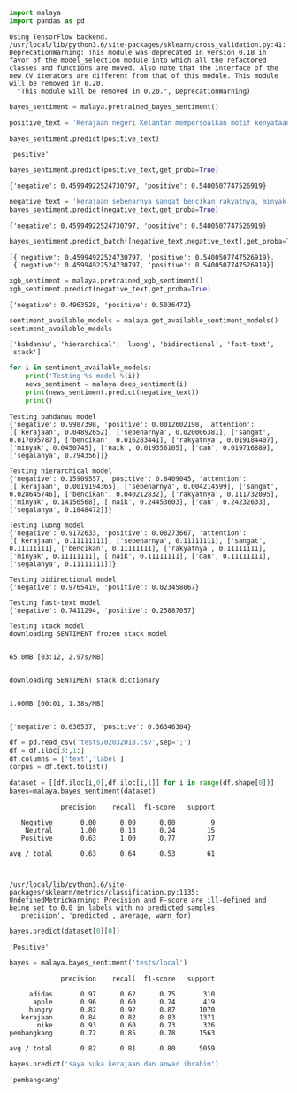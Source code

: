 

```python
import malaya
import pandas as pd
```

    Using TensorFlow backend.
    /usr/local/lib/python3.6/site-packages/sklearn/cross_validation.py:41: DeprecationWarning: This module was deprecated in version 0.18 in favor of the model_selection module into which all the refactored classes and functions are moved. Also note that the interface of the new CV iterators are different from that of this module. This module will be removed in 0.20.
      "This module will be removed in 0.20.", DeprecationWarning)



```python
bayes_sentiment = malaya.pretrained_bayes_sentiment()
```


```python
positive_text = 'Kerajaan negeri Kelantan mempersoalkan motif kenyataan Menteri Kewangan Lim Guan Eng yang hanya menyebut Kelantan penerima terbesar bantuan kewangan dari Kerajaan Persekutuan. Sedangkan menurut Timbalan Menteri Besarnya, Datuk Mohd Amar Nik Abdullah, negeri lain yang lebih maju dari Kelantan turut mendapat pembiayaan dan pinjaman.'
```


```python
bayes_sentiment.predict(positive_text)
```




    'positive'




```python
bayes_sentiment.predict(positive_text,get_proba=True)
```




    {'negative': 0.45994922524730797, 'positive': 0.5400507747526919}




```python
negative_text = 'kerajaan sebenarnya sangat bencikan rakyatnya, minyak naik dan segalanya'
bayes_sentiment.predict(negative_text,get_proba=True)
```




    {'negative': 0.45994922524730797, 'positive': 0.5400507747526919}




```python
bayes_sentiment.predict_batch([negative_text,negative_text],get_proba=True)
```




    [{'negative': 0.45994922524730797, 'positive': 0.5400507747526919},
     {'negative': 0.45994922524730797, 'positive': 0.5400507747526919}]




```python
xgb_sentiment = malaya.pretrained_xgb_sentiment()
xgb_sentiment.predict(negative_text,get_proba=True)
```




    {'negative': 0.4963528, 'positive': 0.5036472}




```python
sentiment_available_models = malaya.get_available_sentiment_models()
sentiment_available_models
```




    ['bahdanau', 'hierarchical', 'luong', 'bidirectional', 'fast-text', 'stack']




```python
for i in sentiment_available_models:
    print('Testing %s model'%(i))
    news_sentiment = malaya.deep_sentiment(i)
    print(news_sentiment.predict(negative_text))
    print()
```

    Testing bahdanau model
    {'negative': 0.9987398, 'positive': 0.0012602198, 'attention': [['kerajaan', 0.04892652], ['sebenarnya', 0.020006381], ['sangat', 0.017095787], ['bencikan', 0.016283441], ['rakyatnya', 0.019184407], ['minyak', 0.0450745], ['naik', 0.019356105], ['dan', 0.019716889], ['segalanya', 0.794356]]}

    Testing hierarchical model
    {'negative': 0.15909557, 'positive': 0.8409045, 'attention': [['kerajaan', 0.0019194365], ['sebenarnya', 0.004214599], ['sangat', 0.028645746], ['bencikan', 0.040212832], ['rakyatnya', 0.111732095], ['minyak', 0.14156568], ['naik', 0.24453603], ['dan', 0.24232633], ['segalanya', 0.1848472]]}

    Testing luong model
    {'negative': 0.9172633, 'positive': 0.08273667, 'attention': [['kerajaan', 0.11111111], ['sebenarnya', 0.11111111], ['sangat', 0.11111111], ['bencikan', 0.11111111], ['rakyatnya', 0.11111111], ['minyak', 0.11111111], ['naik', 0.11111111], ['dan', 0.11111111], ['segalanya', 0.11111111]]}

    Testing bidirectional model
    {'negative': 0.9765419, 'positive': 0.023458067}

    Testing fast-text model
    {'negative': 0.7411294, 'positive': 0.25887057}

    Testing stack model
    downloading SENTIMENT frozen stack model


    65.0MB [03:12, 2.97s/MB]                          


    downloading SENTIMENT stack dictionary


    1.00MB [00:01, 1.38s/MB]                   


    {'negative': 0.636537, 'positive': 0.36346304}




```python
df = pd.read_csv('tests/02032018.csv',sep=';')
df = df.iloc[3:,1:]
df.columns = ['text','label']
corpus = df.text.tolist()
```


```python
dataset = [[df.iloc[i,0],df.iloc[i,1]] for i in range(df.shape[0])]
bayes=malaya.bayes_sentiment(dataset)
```

                 precision    recall  f1-score   support

       Negative       0.00      0.00      0.00         9
        Neutral       1.00      0.13      0.24        15
       Positive       0.63      1.00      0.77        37

    avg / total       0.63      0.64      0.53        61



    /usr/local/lib/python3.6/site-packages/sklearn/metrics/classification.py:1135: UndefinedMetricWarning: Precision and F-score are ill-defined and being set to 0.0 in labels with no predicted samples.
      'precision', 'predicted', average, warn_for)



```python
bayes.predict(dataset[0][0])
```




    'Positive'




```python
bayes = malaya.bayes_sentiment('tests/local')
```

                 precision    recall  f1-score   support

         adidas       0.97      0.62      0.75       310
          apple       0.96      0.60      0.74       419
         hungry       0.82      0.92      0.87      1070
       kerajaan       0.84      0.82      0.83      1371
           nike       0.93      0.60      0.73       326
    pembangkang       0.72      0.85      0.78      1563

    avg / total       0.82      0.81      0.80      5059




```python
bayes.predict('saya suka kerajaan dan anwar ibrahim')
```




    'pembangkang'
